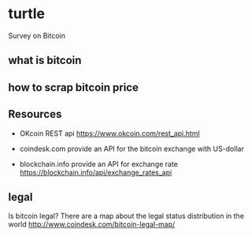 # turtle

Survey on Bitcoin

## what is bitcoin

## how to scrap bitcoin price

## Resources
- OKcoin
REST api
https://www.okcoin.com/rest_api.html

- coindesk.com
provide an API for the bitcoin exchange with US-dollar

- blockchain.info
provide an API for exchange rate
https://blockchain.info/api/exchange_rates_api

## legal
Is bitcoin legal?
There are a map about the legal status distribution in the world
http://www.coindesk.com/bitcoin-legal-map/

